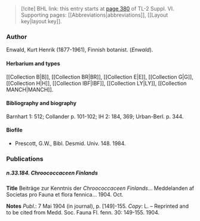 > [!cite] BHL link: this entry starts at [page 380](https://www.biodiversitylibrary.org/item/103835#page/390/mode/1up) of TL-2 Suppl. VI.
> Supporting pages: [[Abbreviations|abbreviations]], [[Layout key|layout key]].

### Author

Enwald, Kurt Henrik (1877-1961), Finnish botanist. (*Enwald*).

#### Herbarium and types

[[Collection B|B]], [[Collection BR|BR]], [[Collection E|E]], [[Collection G|G]], [[Collection H|H]], [[Collection IBF|IBF]], [[Collection LY|LY]], [[Collection MANCH|MANCH]].

#### Bibliography and biography

Barnhart 1: 512; Collander p. 101-102; IH 2: 184, 369; Urban-Berl. p. 344.

#### Biofile

- Prescott, G.W., Bibl. Desmid. Univ. 148. 1984.

### Publications

##### n.33.184. Chroococcaceen Finlands

**Title**
Beiträge zur Kenntnis der *Chroococcaceen Finlands*... Meddelanden af Societas pro Fauna et flora fennica... 1904. Oct.

**Notes**
*Publ*.: 7 Mai 1904 (in journal), p. \[149\]-155. *Copy*: L. – Reprinted and to be cited from Medd. Soc. Fauna Fl. fenn. 30: 149-155. 1904.

